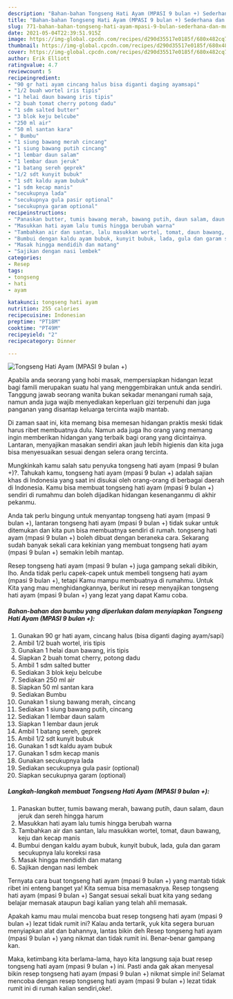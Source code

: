 ```yaml
---
description: "Bahan-bahan Tongseng Hati Ayam (MPASI 9 bulan +) Sederhana dan Mudah Dibuat"
title: "Bahan-bahan Tongseng Hati Ayam (MPASI 9 bulan +) Sederhana dan Mudah Dibuat"
slug: 771-bahan-bahan-tongseng-hati-ayam-mpasi-9-bulan-sederhana-dan-mudah-dibuat
date: 2021-05-04T22:39:51.915Z
image: https://img-global.cpcdn.com/recipes/d290d35517e0185f/680x482cq70/tongseng-hati-ayam-mpasi-9-bulan-foto-resep-utama.jpg
thumbnail: https://img-global.cpcdn.com/recipes/d290d35517e0185f/680x482cq70/tongseng-hati-ayam-mpasi-9-bulan-foto-resep-utama.jpg
cover: https://img-global.cpcdn.com/recipes/d290d35517e0185f/680x482cq70/tongseng-hati-ayam-mpasi-9-bulan-foto-resep-utama.jpg
author: Erik Elliott
ratingvalue: 4.7
reviewcount: 5
recipeingredient:
- "90 gr hati ayam cincang halus bisa diganti daging ayamsapi"
- "1/2 buah wortel iris tipis"
- "1 helai daun bawang iris tipis"
- "2 buah tomat cherry potong dadu"
- "1 sdm salted butter"
- "3 blok keju belcube"
- "250 ml air"
- "50 ml santan kara"
- " Bumbu"
- "1 siung bawang merah cincang"
- "1 siung bawang putih cincang"
- "1 lembar daun salam"
- "1 lembar daun jeruk"
- "1 batang sereh geprek"
- "1/2 sdt kunyit bubuk"
- "1 sdt kaldu ayam bubuk"
- "1 sdm kecap manis"
- "secukupnya lada"
- "secukupnya gula pasir optional"
- "secukupnya garam optional"
recipeinstructions:
- "Panaskan butter, tumis bawang merah, bawang putih, daun salam, daun jeruk dan sereh hingga harum"
- "Masukkan hati ayam lalu tumis hingga berubah warna"
- "Tambahkan air dan santan, lalu masukkan wortel, tomat, daun bawang, keju dan kecap manis"
- "Bumbui dengan kaldu ayam bubuk, kunyit bubuk, lada, gula dan garam secukupnya lalu koreksi rasa"
- "Masak hingga mendidih dan matang"
- "Sajikan dengan nasi lembek"
categories:
- Resep
tags:
- tongseng
- hati
- ayam

katakunci: tongseng hati ayam 
nutrition: 255 calories
recipecuisine: Indonesian
preptime: "PT18M"
cooktime: "PT49M"
recipeyield: "2"
recipecategory: Dinner

---
```



![Tongseng Hati Ayam (MPASI 9 bulan +)](https://img-global.cpcdn.com/recipes/d290d35517e0185f/680x482cq70/tongseng-hati-ayam-mpasi-9-bulan-foto-resep-utama.jpg)

Apabila anda seorang yang hobi masak, mempersiapkan hidangan lezat bagi famili merupakan suatu hal yang menggembirakan untuk anda sendiri. Tanggung jawab seorang  wanita bukan sekadar menangani rumah saja, namun anda juga wajib menyediakan keperluan gizi terpenuhi dan juga panganan yang disantap keluarga tercinta wajib mantab.

Di zaman  saat ini, kita memang bisa memesan hidangan praktis meski tidak harus ribet membuatnya dulu. Namun ada juga lho orang yang memang ingin memberikan hidangan yang terbaik bagi orang yang dicintainya. Lantaran, menyajikan masakan sendiri akan jauh lebih higienis dan kita juga bisa menyesuaikan sesuai dengan selera orang tercinta. 



Mungkinkah kamu salah satu penyuka tongseng hati ayam (mpasi 9 bulan +)?. Tahukah kamu, tongseng hati ayam (mpasi 9 bulan +) adalah sajian khas di Indonesia yang saat ini disukai oleh orang-orang di berbagai daerah di Indonesia. Kamu bisa membuat tongseng hati ayam (mpasi 9 bulan +) sendiri di rumahmu dan boleh dijadikan hidangan kesenanganmu di akhir pekanmu.

Anda tak perlu bingung untuk menyantap tongseng hati ayam (mpasi 9 bulan +), lantaran tongseng hati ayam (mpasi 9 bulan +) tidak sukar untuk ditemukan dan kita pun bisa membuatnya sendiri di rumah. tongseng hati ayam (mpasi 9 bulan +) boleh dibuat dengan beraneka cara. Sekarang sudah banyak sekali cara kekinian yang membuat tongseng hati ayam (mpasi 9 bulan +) semakin lebih mantap.

Resep tongseng hati ayam (mpasi 9 bulan +) juga gampang sekali dibikin, lho. Anda tidak perlu capek-capek untuk membeli tongseng hati ayam (mpasi 9 bulan +), tetapi Kamu mampu membuatnya di rumahmu. Untuk Kita yang mau menghidangkannya, berikut ini resep menyajikan tongseng hati ayam (mpasi 9 bulan +) yang lezat yang dapat Kamu coba.

<!--inarticleads1-->

##### Bahan-bahan dan bumbu yang diperlukan dalam menyiapkan Tongseng Hati Ayam (MPASI 9 bulan +):

1. Gunakan 90 gr hati ayam, cincang halus (bisa diganti daging ayam/sapi)
1. Ambil 1/2 buah wortel, iris tipis
1. Gunakan 1 helai daun bawang, iris tipis
1. Siapkan 2 buah tomat cherry, potong dadu
1. Ambil 1 sdm salted butter
1. Sediakan 3 blok keju belcube
1. Sediakan 250 ml air
1. Siapkan 50 ml santan kara
1. Sediakan  Bumbu
1. Gunakan 1 siung bawang merah, cincang
1. Sediakan 1 siung bawang putih, cincang
1. Sediakan 1 lembar daun salam
1. Siapkan 1 lembar daun jeruk
1. Ambil 1 batang sereh, geprek
1. Ambil 1/2 sdt kunyit bubuk
1. Gunakan 1 sdt kaldu ayam bubuk
1. Gunakan 1 sdm kecap manis
1. Gunakan secukupnya lada
1. Sediakan secukupnya gula pasir (optional)
1. Siapkan secukupnya garam (optional)




<!--inarticleads2-->

##### Langkah-langkah membuat Tongseng Hati Ayam (MPASI 9 bulan +):

1. Panaskan butter, tumis bawang merah, bawang putih, daun salam, daun jeruk dan sereh hingga harum
1. Masukkan hati ayam lalu tumis hingga berubah warna
1. Tambahkan air dan santan, lalu masukkan wortel, tomat, daun bawang, keju dan kecap manis
1. Bumbui dengan kaldu ayam bubuk, kunyit bubuk, lada, gula dan garam secukupnya lalu koreksi rasa
1. Masak hingga mendidih dan matang
1. Sajikan dengan nasi lembek




Ternyata cara buat tongseng hati ayam (mpasi 9 bulan +) yang mantab tidak ribet ini enteng banget ya! Kita semua bisa memasaknya. Resep tongseng hati ayam (mpasi 9 bulan +) Sangat sesuai sekali buat kita yang sedang belajar memasak ataupun bagi kalian yang telah ahli memasak.

Apakah kamu mau mulai mencoba buat resep tongseng hati ayam (mpasi 9 bulan +) lezat tidak rumit ini? Kalau anda tertarik, yuk kita segera buruan menyiapkan alat dan bahannya, lantas bikin deh Resep tongseng hati ayam (mpasi 9 bulan +) yang nikmat dan tidak rumit ini. Benar-benar gampang kan. 

Maka, ketimbang kita berlama-lama, hayo kita langsung saja buat resep tongseng hati ayam (mpasi 9 bulan +) ini. Pasti anda gak akan menyesal bikin resep tongseng hati ayam (mpasi 9 bulan +) nikmat simple ini! Selamat mencoba dengan resep tongseng hati ayam (mpasi 9 bulan +) lezat tidak rumit ini di rumah kalian sendiri,oke!.

